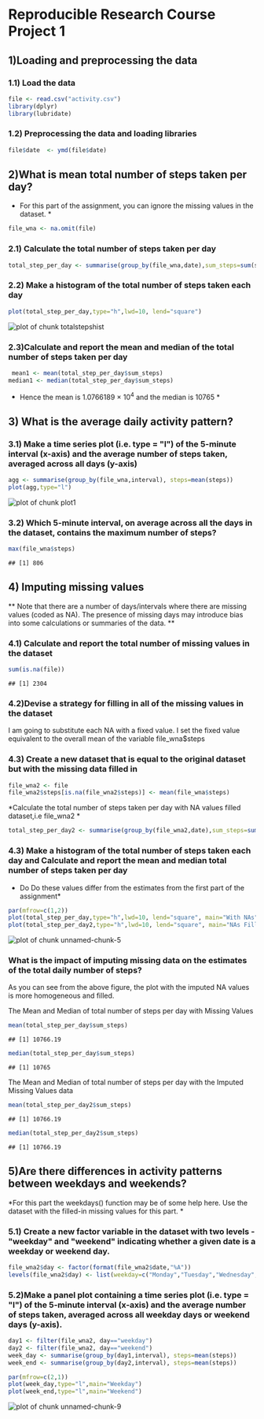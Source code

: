 Reproducible Research Course Project 1 
========================================

##  1)Loading and preprocessing the data ##

### 1.1) Load the data ##


```r
file <- read.csv("activity.csv")
library(dplyr)
library(lubridate)
```

### 1.2) Preprocessing the data and loading libraries


```r
file$date  <- ymd(file$date)
```

## 2)What is mean total number of steps taken per day? ##

* For this part of the assignment, you can ignore the missing values in the dataset. *


```r
file_wna <- na.omit(file)
```

### 2.1) Calculate the total number of steps taken per day ###

```r
total_step_per_day <- summarise(group_by(file_wna,date),sum_steps=sum(steps))
```

### 2.2) Make a histogram of the total number of steps taken each day ###

```r
plot(total_step_per_day,type="h",lwd=10, lend="square")
```

![plot of chunk totalstepshist](figure/totalstepshist-1.png)

### 2.3)Calculate and report the mean and median of the total number of steps taken per day ###

```r
 mean1 <- mean(total_step_per_day$sum_steps)
median1 <- median(total_step_per_day$sum_steps)
```
* Hence the mean is 1.0766189 &times; 10<sup>4</sup>   and the median is 10765 *

## 3) What is the average daily activity pattern? ##

### 3.1) Make a time series plot (i.e. type = "l") of the 5-minute interval (x-axis) and the average number of steps taken, averaged across all days (y-axis) ###


```r
agg <- summarise(group_by(file_wna,interval), steps=mean(steps))
plot(agg,type="l")
```

![plot of chunk plot1](figure/plot1-1.png)

### 3.2) Which 5-minute interval, on average across all the days in the dataset, contains the maximum number of steps? ###

```r
max(file_wna$steps)
```

```
## [1] 806
```

## 4) Imputing missing values ##
** Note that there are a number of days/intervals where there are missing values (coded as NA). The presence of missing days may introduce bias into some calculations or summaries of the data. **

### 4.1) Calculate and report the total number of missing values in the dataset  ###

```r
sum(is.na(file))
```

```
## [1] 2304
```

### 4.2)Devise a strategy for filling in all of the missing values in the dataset ###
I am going to substitute each NA with a fixed value.
  I set the fixed value equivalent to the overall mean
  of the variable file_wna$steps
  
### 4.3) Create a new dataset that is equal to the original dataset but with the missing data filled in ###  


```r
file_wna2 <- file
file_wna2$steps[is.na(file_wna2$steps)] <- mean(file_wna$steps)
```

*Calculate the total number of steps taken per day with NA values filled dataset,i.e file_wna2 * 

```r
total_step_per_day2 <- summarise(group_by(file_wna2,date),sum_steps=sum(steps))
```
### 4.3) Make a histogram of the total number of steps taken each day and Calculate and report the mean and median total number of steps taken per day ###

* Do Do these values differ from the estimates from the first part of the assignment*


```r
par(mfrow=c(1,2))
plot(total_step_per_day,type="h",lwd=10, lend="square", main="With NAs",ylab="Sum of   Steps")
plot(total_step_per_day2,type="h",lwd=10, lend="square", main="NAs Filled",ylab="Sum   of Steps")
```

![plot of chunk unnamed-chunk-5](figure/unnamed-chunk-5-1.png)

### What is the impact of imputing missing data on the estimates of the total daily number of steps? ###
As you can see from the above figure, the plot with the imputed NA values is more homogeneous and filled.


The Mean and Median of total number of steps per day with Missing Values

```r
mean(total_step_per_day$sum_steps)
```

```
## [1] 10766.19
```

```r
median(total_step_per_day$sum_steps)
```

```
## [1] 10765
```

The Mean and Median of total number of steps per day with the Imputed Missing Values data


```r
mean(total_step_per_day2$sum_steps)
```

```
## [1] 10766.19
```

```r
median(total_step_per_day2$sum_steps)
```

```
## [1] 10766.19
```

## 5)Are there differences in activity patterns between weekdays and weekends? ##

*For this part the weekdays() function may be of some help here. Use the dataset with the filled-in missing values for this part. * 

### 5.1) Create a new factor variable in the dataset with two levels - "weekday" and "weekend" indicating whether a given date is a weekday or weekend day. ### 


```r
file_wna2$day <- factor(format(file_wna2$date,"%A"))
levels(file_wna2$day) <- list(weekday=c("Monday","Tuesday","Wednesday","Thursday","Friday"), weekend=c("Saturday","Sunday"))
```

### 5.2)Make a panel plot containing a time series plot (i.e. type = "l") of the 5-minute interval (x-axis) and the average number of steps taken, averaged across all weekday days or weekend days (y-axis). ###

```r
day1 <- filter(file_wna2, day=="weekday")
day2 <- filter(file_wna2, day=="weekend")
week_day <- summarise(group_by(day1,interval), steps=mean(steps))
week_end <- summarise(group_by(day2,interval), steps=mean(steps))

par(mfrow=c(2,1))
plot(week_day,type="l",main="Weekday")
plot(week_end,type="l",main="Weekend")
```

![plot of chunk unnamed-chunk-9](figure/unnamed-chunk-9-1.png)

```





